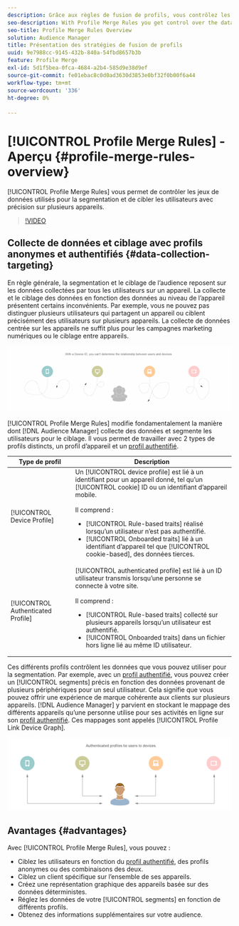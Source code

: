 ```yaml
---
description: Grâce aux règles de fusion de profils, vous contrôlez les jeux de données utilisés pour la segmentation et pouvez cibler une personne avec précision sur plusieurs périphériques.
seo-description: With Profile Merge Rules you get control over the data sets used for segmentation and can target a person accurately across multiple devices.
seo-title: Profile Merge Rules Overview
solution: Audience Manager
title: Présentation des stratégies de fusion de profils
uuid: 9e7988cc-9145-432b-840a-54fbd8657b3b
feature: Profile Merge
exl-id: 5d1f5bea-0fca-4684-a2b4-585d9e38d9ef
source-git-commit: fe01ebac8c0d0ad3630d3853e0bf32f0b00f6a44
workflow-type: tm+mt
source-wordcount: '336'
ht-degree: 0%

---
```


# [!UICONTROL Profile Merge Rules] - Aperçu {#profile-merge-rules-overview}

[!UICONTROL Profile Merge Rules] vous permet de contrôler les jeux de données utilisés pour la segmentation et de cibler les utilisateurs avec précision sur plusieurs appareils.

>[!VIDEO](https://video.tv.adobe.com/v/28974)

## Collecte de données et ciblage avec profils anonymes et authentifiés {#data-collection-targeting}

En règle générale, la segmentation et le ciblage de l’audience reposent sur les données collectées par tous les utilisateurs sur un appareil. La collecte et le ciblage des données en fonction des données au niveau de l’appareil présentent certains inconvénients. Par exemple, vous ne pouvez pas distinguer plusieurs utilisateurs qui partagent un appareil ou ciblent précisément des utilisateurs sur plusieurs appareils. La collecte de données centrée sur les appareils ne suffit plus pour les campagnes marketing numériques ou le ciblage entre appareils.

![](assets/unauthenticated2.png)

[!UICONTROL Profile Merge Rules] modifie fondamentalement la manière dont [!DNL Audience Manager] collecte des données et segmente les utilisateurs pour le ciblage. Il vous permet de travailler avec 2 types de profils distincts, un profil d’appareil et un [profil authentifié](../../reference/visitor-authentication-states.md).

| Type de profil | Description |
|---|---|
| [!UICONTROL Device Profile] | Un [!UICONTROL device profile] est lié à un identifiant pour un appareil donné, tel qu’un [!UICONTROL cookie] ID ou un identifiant d’appareil mobile.<br><br> Il comprend :<ul><li>[!UICONTROL Rule-based traits] réalisé lorsqu’un utilisateur n’est pas authentifié.</li><li>[!UICONTROL Onboarded traits] lié à un identifiant d’appareil tel que [!UICONTROL cookie-based], des données tierces.</li></ul> |
| [!UICONTROL Authenticated Profile] | [!UICONTROL authenticated profile] est lié à un ID utilisateur transmis lorsqu’une personne se connecte à votre site.<br><br>Il comprend :<ul><li>[!UICONTROL Rule-based traits] collecté sur plusieurs appareils lorsqu’un utilisateur est authentifié.</li><li>[!UICONTROL Onboarded traits] dans un fichier hors ligne lié au même ID utilisateur.</li></ul> |

Ces différents profils contrôlent les données que vous pouvez utiliser pour la segmentation. Par exemple, avec un [profil authentifié](../../reference/visitor-authentication-states.md), vous pouvez créer un [!UICONTROL segments] précis en fonction des données provenant de plusieurs périphériques pour un seul utilisateur. Cela signifie que vous pouvez offrir une expérience de marque cohérente aux clients sur plusieurs appareils. [!DNL Audience Manager] y parvient en stockant le mappage des différents appareils qu’une personne utilise pour ses activités en ligne sur son [profil authentifié](../../reference/visitor-authentication-states.md). Ces mappages sont appelés [!UICONTROL Profile Link Device Graph].

![](assets/authenticated2.png)

## Avantages {#advantages}

Avec [!UICONTROL Profile Merge Rules], vous pouvez :

* Ciblez les utilisateurs en fonction du [profil authentifié](../../reference/visitor-authentication-states.md), des profils anonymes ou des combinaisons des deux.
* Ciblez un client spécifique sur l’ensemble de ses appareils.
* Créez une représentation graphique des appareils basée sur des données déterministes.
* Réglez les données de votre [!UICONTROL segments] en fonction de différents profils.
* Obtenez des informations supplémentaires sur votre audience.

